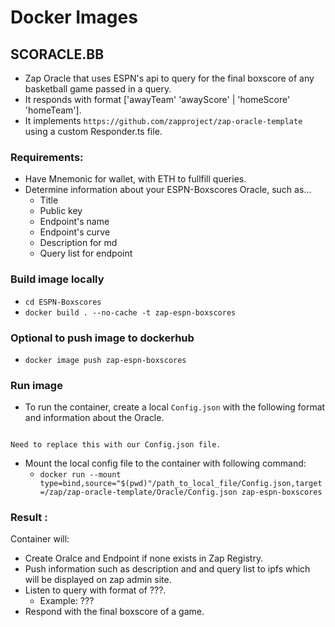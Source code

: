 # Docker Images
## SCORACLE.BB
- Zap Oracle that uses ESPN's api to query for the final boxscore of any basketball game passed in a query. 
- It responds with format ['awayTeam' 'awayScore' | 'homeScore' 'homeTeam'].
- It implements `https://github.com/zapproject/zap-oracle-template` using a custom Responder.ts file.
### Requirements: 
- Have Mnemonic for wallet, with ETH to fullfill queries.
- Determine information about your ESPN-Boxscores Oracle, such as... 
    + Title
    + Public key
    + Endpoint's name
    + Endpoint's curve
    + Description for md
    + Query list for endpoint
### Build image locally
- `cd ESPN-Boxscores`
- `docker build . --no-cache -t zap-espn-boxscores`
### Optional to push image to dockerhub
- `docker image push zap-espn-boxscores`
### Run image
- To run the container, create a local `Config.json` with the following format and information about the Oracle.
```

Need to replace this with our Config.json file.

```
- Mount the local config file to the container with following command: 
    + `docker run --mount type=bind,source="$(pwd)"/path_to_local_file/Config.json,target=/zap/zap-oracle-template/Oracle/Config.json zap-espn-boxscores`
### Result :
Container will:  
- Create Oralce and Endpoint if none exists in Zap Registry.
- Push information such as description and and query list to ipfs which will be displayed on zap admin site.
- Listen to query with format of ???.
    + Example: ???
- Respond with the final boxscore of a game.
